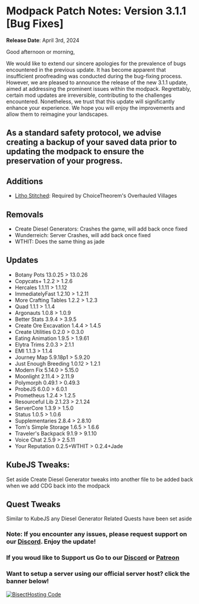 # Modpack Patch Notes: Version 3.1.1 [Bug Fixes]
**Release Date**: April 3rd, 2024

Good afternoon or morning,

We would like to extend our sincere apologies for the prevalence of bugs encountered in the previous update. It has become apparent that insufficient proofreading was conducted during the bug-fixing process. However, we are pleased to announce the release of the new 3.1.1 update, aimed at addressing the prominent issues within the modpack. Regrettably, certain mod updates are irreversible, contributing to the challenges encountered. Nonetheless, we trust that this update will significantly enhance your experience. We hope you will enjoy the improvements and allow them to reimagine your landscapes.

## As a standard safety protocol, we advise creating a backup of your saved data prior to updating the modpack to ensure the preservation of your progress.

## Additions
- [Litho Stitched](https://modrinth.com/mod/lithostitched): Required by ChoiceTheorem's Overhauled Villages

## Removals
- Create Diesel Generators: Crashes the game, will add back once fixed
- Wunderreich: Server Crashes, will add back once fixed
- WTHIT: Does the same thing as jade

## Updates
- Botany Pots 13.0.25 > 13.0.26
- Copycats+ 1.2.2 > 1.2.6
- Hercales 1.1.11 > 1.1.12
- ImmediatelyFast 1.2.10 > 1.2.11
- More Crafting Tables 1.2.2 > 1.2.3
- Quad 1.1.1 > 1.1.4
- Argonauts 1.0.8 > 1.0.9
- Better Stats 3.9.4 > 3.9.5
- Create Ore Excavation 1.4.4 > 1.4.5
- Create Utilities 0.2.0 > 0.3.0
- Eating Animation 1.9.5 > 1.9.61
- Elytra Trims 2.0.3 > 2.1.1
- EMI 1.1.3 > 1.1.4
- Journey Map 5.9.18p1 > 5.9.20
- Just Enough Breeding 1.0.12 > 1.2.1
- Modern Fix 5.14.0 > 5.15.0
- Moonlight 2.11.4 > 2.11.9 
- Polymorph 0.49.1 > 0.49.3
- ProbeJS 6.0.0 > 6.0.1
- Prometheus 1.2.4 > 1.2.5
- Resourceful Lib 2.1.23 > 2.1.24
- ServerCore 1.3.9 > 1.5.0
- Status 1.0.5 > 1.0.6
- Supplementaries 2.8.4 > 2.8.10
- Tom's Simple Storage 1.6.5 > 1.6.6
- Traveler's Backpack 9.1.9 > 9.1.10
- Voice Chat 2.5.9 > 2.5.11
- Your Reputation 0.2.5+WTHIT > 0.2.4+Jade

## KubeJS Tweaks:
Set aside Create Diesel Generator tweaks into another file to be added back when we add CDG back into the modpack

## Quest Tweaks
Similar to KubeJS any Diesel Generator Related Quests have been set aside


### Note: If you encounter any issues, please request support on our [Discord](https://discord.gg/quenZthXgy). Enjoy the update!
### If you woud like to Support us Go to our [Discord](https://discord.gg/quenZthXgy) or [Patreon](https://www.patreon.com/landscapes_reimagined)
### Want to setup a server using our official server host? click the banner below!
[![BisectHosting Code](https://raw.githubusercontent.com/M0nkeyPr0grammer/Landscapes-Reimagined/main/BH_Landscape_Reimagined.png)](https://bisecthosting.com/M0nkeyPr0grammer?r=modrinth+chanelog)
